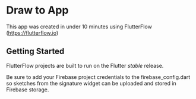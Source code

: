 # Draw to App

This app was created in under 10 minutes using FlutterFlow (https://flutterflow.io)

## Getting Started

FlutterFlow projects are built to run on the Flutter _stable_ release.

Be sure to add your Firebase project credentials to the firebase_config.dart so sketches from the signature widget can be uploaded and stored in Firebase storage.
